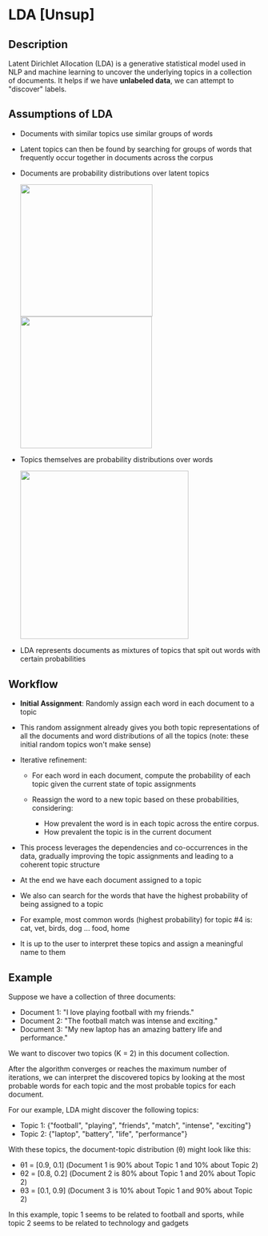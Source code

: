 # LDA [Unsup]

## Description

Latent Dirichlet Allocation (LDA) is a generative statistical model used in NLP and machine learning to uncover the underlying topics in a collection of documents.
It helps if we have **unlabeled data**, we can attempt to "discover" labels.

## Assumptions of LDA

- Documents with similar topics use similar groups of words
- Latent topics can then be found by searching for groups of words that frequently occur together in documents across the corpus
- Documents are probability distributions over latent topics

  <img src="image2.jpg" style="width:2.75006in" />

  <img src="image1.jpg" style="width:2.74655in" />

- Topics themselves are probability distributions over words

  <img src="image3.jpg" style="width:3.49953in" />

- LDA represents documents as mixtures of topics that spit out words with certain probabilities

## Workflow

- **Initial Assignment**: Randomly assign each word in each document to a topic
- This random assignment already gives you both topic representations of all the documents and word distributions of all the topics (note: these initial random topics won't make sense)
- Iterative refinement:

   - For each word in each document, compute the probability of each topic given the current state of topic assignments
   - Reassign the word to a new topic based on these probabilities, considering:

      - How prevalent the word is in each topic across the entire corpus.
      - How prevalent the topic is in the current document

- This process leverages the dependencies and co-occurrences in the data, gradually improving the topic assignments and leading to a coherent topic structure
- At the end we have each document assigned to a topic
- We also can search for the words that have the highest probability of being assigned to a topic
- For example, most common words (highest probability) for topic \#4 is: cat, vet, birds, dog ... food, home
- It is up to the user to interpret these topics and assign a meaningful name to them

## Example

Suppose we have a collection of three documents:

- Document 1: "I love playing football with my friends."
- Document 2: "The football match was intense and exciting."
- Document 3: "My new laptop has an amazing battery life and performance."

We want to discover two topics (K = 2) in this document collection.

After the algorithm converges or reaches the maximum number of iterations, we can interpret the discovered topics by looking at the most probable words for each topic and the most probable topics for each document.

For our example, LDA might discover the following topics:

- Topic 1: {"football", "playing", "friends", "match", "intense", "exciting"}
- Topic 2: {"laptop", "battery", "life", "performance"}

With these topics, the document-topic distribution (θ) might look like this:

- θ1 = \[0.9, 0.1\] (Document 1 is 90% about Topic 1 and 10% about Topic 2)
- θ2 = \[0.8, 0.2\] (Document 2 is 80% about Topic 1 and 20% about Topic 2)
- θ3 = \[0.1, 0.9\] (Document 3 is 10% about Topic 1 and 90% about Topic 2)

In this example, topic 1 seems to be related to football and sports, while topic 2 seems to be related to technology and gadgets
